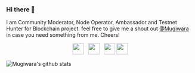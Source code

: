 ### Hi there 👋



I am Community Moderator, Node Operator, Ambassador and Testnet Hunter for Blockchain project. feel free to give me a shout out [@Mugiwara](https://twitter.com/themugiwara0x/) in case you need something from me. Cheers!
<p align='center'>
<a href="https://twitter.com/themugiwara0x"><img height="30" src="https://github.com/superadit98/superadit98/blob/twitter.png?raw=true"></a>&nbsp;&nbsp;
<a href="https://www.instagram.com/gibrank_/"><img height="30" src="https://github.com/superdait98/superadit98/blob/instagram.png?raw=true"></a>&nbsp;&nbsp;
<a href="mailto:adityawijo.k@gmail.com"><img height="30" src="https://github.com/superadit98/superadit98/blob/mail.png?raw=true"></a>
<a href="https://upasian.org"><img height="30" src="https://github.com/superadit98/superadit98/blob/blog.png?raw=true"></a>
</p>



![Mugiwara's github stats](https://github-readme-stats.vercel.app/api?username=superadit98&hide=contribs,prs&show_icons=true&hide_border=true&title_color=000)
